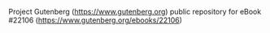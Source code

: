 Project Gutenberg (https://www.gutenberg.org) public repository for eBook #22106 (https://www.gutenberg.org/ebooks/22106)
